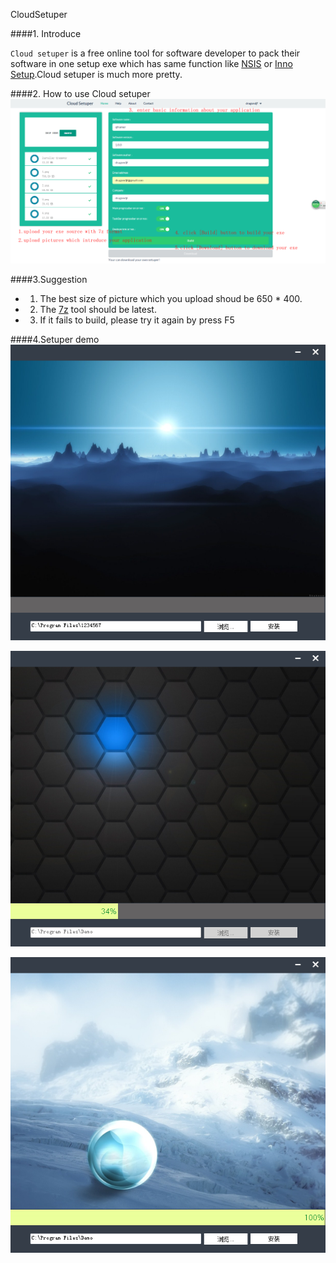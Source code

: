 CloudSetuper

####1. Introduce
    
`Cloud setuper` is a free online tool for software developer to pack their software in one setup exe which has same function like <a href="http://nsis.sourceforge.net/">NSIS</a> or <a href="http://www.jrsoftware.org/isinfo.php">Inno Setup</a>.Cloud setuper is much more pretty.

####2. How to use Cloud setuper
![Alt text](doc/help.png)


####3.Suggestion   

+ 1. The best size of picture which you upload shoud be 650 * 400. 
+ 2. The <a href="http://www.7-zip.org/">7z</a> tool should be latest.
+ 3. If it fails to build, please try it again by press F5

####4.Setuper demo
![Alt text](doc/default.png)

![Alt text](doc/progress.png)

![Alt text](doc/finish.png)